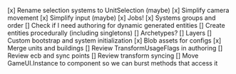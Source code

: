 [x] Rename selection systems to UnitSelection (maybe)
[x] Simplify camera movement 
[x] Simplify input (maybe)
[x] Jobs!
[x] Systems groups and order 
[] Check if I need authoring for dynamic generated entities
[] Create entities procedurally (including singletons)
[] Archetypes?
[] Layers
[] Custom bootstrap and system initialization
[x] Blob assets for configs
[x] Merge units and buildings
[] Review TransformUsageFlags in authoring
[] Review ecb and sync points
[] Review transform syncing
[] Move GameUI.Instance to component so we can burst methods that access it